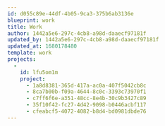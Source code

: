 ```yaml
---
id: d055c89e-44df-4b05-9ca3-375b6ab3136e
blueprint: work
title: Work
author: 1442a5e6-297c-4cb8-a98d-daaecf97181f
updated_by: 1442a5e6-297c-4cb8-a98d-daaecf97181f
updated_at: 1680178480
template: work
projects:
  -
    id: lfu5om1m
    project:
      - 1a8d8381-365d-417a-ac0a-407f5042cb8c
      - 8ca7b00b-f09a-4644-8c0c-3393c73970f1
      - c7ff6f6e-a351-48cc-8e4b-30c9b3427c89
      - 35f10f42-fc27-4d42-9098-b0446acbf117
      - cfeabcf5-4072-4082-b8d4-bd0981dbde76
---
```

